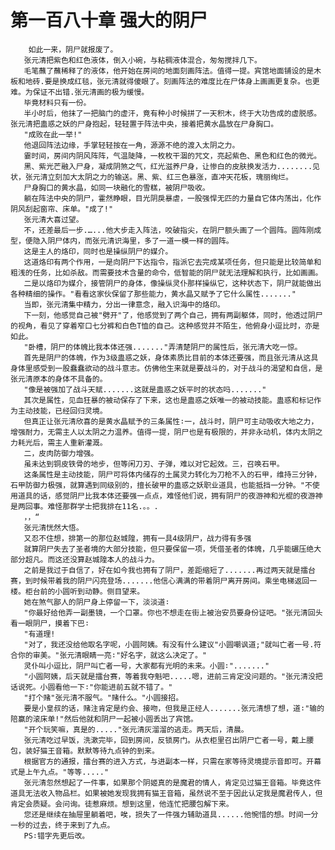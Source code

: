 # 第一百八十章 强大的阴尸
        如此一来，阴尸就报废了。
       张元清把紫色和红色液体，倒入小碗，与粘稠液体混合，匆匆搅拌几下。
       毛笔蘸了蘸稀释了的液体，他开始在房间的地面刻画阵法。值得一提。宾馆地面铺设的是木板和地砖.要是换成红毯，张元清就得傻眼了。刻画阵法的难度比在尸体身上画画更复杂。也更难。为保证不出错.张元清画的极为缓慢。
       毕竟材料只有一份。
       半小时后，他抹了一把脑门的虚汗，竟有种小时候拼了一天积木，终于大功告成的虚脱感。张元清把蛊惑之妖的尸身抱起，轻轻置于阵法中央，接着把黄水晶放在尸身胸口。
       "成败在此一举!"
       他退回阵法边缘，手掌轻轻按在一角，源源不绝的渡入太阴之力。
       霎时间，房间内阴风阵阵，气温陡降，一枚枚干涸的咒文，亮起紫色、黑色和红色的微光。
       黑、紫光芒融入尸身，凝成阴煞之气，红光滋养尸身，让惨白的皮肤换发活力........见状，张元清立刻加大太阴之力的输送。黑、紫、红三色暴涨，直冲天花板，瑰丽绚烂。
       尸身胸口的黄水晶，如同一块融化的雪糕，被阴尸吸收。
       躺在阵法中央的阴尸，霍然睁眼，目光阴戾暴虐，一股强悍无匹的力量自它体内荡出，化作阴风刮起窗帘、床单。"成了!"
       张元清大喜过望。
       不，还差最后一步.…...他大步走入阵法，咬破指尖，在阴尸额头画了一个圆阵。圆阵刚成型，便隐入阴尸体内，而张元清识海里，多了一道一模一样的圆阵。
       这是主人的烙印，同时也是操纵阴尸的媒介。
       这道烙印有两个作用，一是向阴尸下达指令，指派它去完成某项任务，但只能是比较简单和粗浅的任务，比如杀敌。而需要技术含量的命令，低智能的阴尸就无法理解和执行，比如画画。
       二是以烙印为媒介，接管阴尸的身体，像操纵灵仆那样操纵它，这种状态下，阴尸就能做出各种精细的操作。"看看这家伙保留了那些能力，黄水晶又赋予了它什么属性......."
       当即，张元清集中精力，分出一律意念，融入识海中的烙印。
       下一刻，他感觉自己被"劈开"了，他感觉到了两个自己，拥有两副躯体，同时，他透过阴尸的视角，看见了穿着窄口七分裤和白色T恤的自己。这种感觉并不陌生，他俯身小逗比时，亦是如此。
       "卧槽，阴尸的体魄比我本体还强......."弄清楚阴尸的属性后，张元清大吃一惊。
       首先是阴尸的体魄，作为3级蛊惑之妖，身体素质比目前的本体还要强，而且张元清从这具身体里感受到一股蠢蠢欲动的战斗意志。仿佛他生来就是要战斗的，对于战斗的渴望和自信，是张元清原本的身体不具备的。
       "像是被强加了战斗天赋.......这就是蛊惑之妖平时的状态吗......."
       其次是属性，见血狂暴的被动保存了下来，这也是蛊惑之妖唯一的被动技能。蛊惑和标记作为主动技能，已经回归灵境。
       但真正让张元清欣喜的是黄水晶赋予的三条属性∶一，战斗时，阴尸可主动吸收大地之力，增强耐力，无需主人以太阴之力温养。值得一提，阴尸也是有极限的，并非永动机，体内太阴之力耗光后，需主人重新灌溉。
       二，皮肉防御力增强。
       虽未达到铜皮铁骨的地步，但等闲刀刃、子弹，难以对它起效。三，召唤石甲。
       这条属性是主动技能，阴尸可将体内储存的土属灵力转化为刀枪不入的石甲，维持三分钟，石甲防御力极强，就算遇到同级别的，擅长破甲的蛊惑之妖职业道具，也能抵挡一分钟。"不使用道具的话，感觉阴尸比我本体还要强一点点，难怪他们说，拥有阴尸的夜游神和光棍的夜游神是两回事。难怪那群学士把我排在11名.。。.
       ，，“
       张元清恍然大悟。
       又忍不住想，排第一的那位赵城隍，拥有一具4级阴尸，战力得有多强
       就算阴尸失去了圣者境的大部分技能，但只要保留一项，凭借圣者的体魄，几乎能碾压绝大部分超凡。而这还没算赵城隍本人的战斗力。
       之前是我过于自信了，好在如今我也拥有了阴尸，差距缩短了.......再过两天就是擂台赛，到时候带着我的阴尸闪亮登场.......他信心满满的带着阴尸离开房间。乘坐电梯返回一楼。柜台前的小圆听到动静。侧目望来。
       她在煞气鄙人的阴尸身上停留一下，淡淡道∶
       "你最好给他弄一副墨镜，一个口罩。你也不想走在街上被治安员要身份证吧。"张元清回头看一眼阴尸，摸着下巴∶
       "有道理!
       "对了，我还没给他取名字呢，小圆阿姨。有没有什么建议"小圆嘲讽道;"就叫亡者一号.符合你的审美。"张元清眼睛一亮∶"好名字，就这么决定了。"
       灵仆叫小逗比，阴尸叫亡者一号，大家都有光明的未来。小圆∶"......."
       "小圆阿姨，后天就是擂台赛，等着我夺魁吧.....嗯，进前三肯定没问题的。"张元清没把话说死。小圆看他一下∶"你能进前五就不错了。"
       "打个赌"张元清不服气。"赌什么。"小圆接招。
       要是小皇叔的话，赌注肯定是约会、接吻，但我是正经人.......张元清想了想，道∶"输的陪赢的滚床单!"然后他就和阴尸一起被小圆丢出了宾馆。
       "开个玩笑嘛，真是的....."张元清灰溜溜的逃走。两天后，清晨。
       张元清吃过早饭，洗漱完毕，回到房间，反锁房门。从衣柜里召出阴尸亡者一号，戴上腰包，装好猫王音箱。默默等待九点钟的到来。
       根据官方的通报，擂台赛的进入方式，与进副本一样，只需在家等待灵境提示音即可。开幕式是上午九点。"等等....."
       张元清忽然想起了一件事，如果那个阴姬真的是魔君的情人，肯定见过猫王音箱。毕竟这件道具无法收入物品栏。如果被她发现我拥有猫王音箱，虽然说不至于因此认定我是魔君传人，但肯定会质疑。会问询。徒惹麻烦。想到这里，他连忙把腰包解下来。
       您还是继续在抽屉里躺着吧，唉，损失了一件强力辅助道具......他惋惜的想。时间一分一秒的过去，终于来到了九点。
       PS∶错字先更后改。